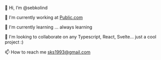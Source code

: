 👋 Hi, I’m @sebkolind

💼 I'm currently working at [Public.com](https://public.com)

🌱 I'm currently learning ... always learning

💞️ I'm looking to collaborate on any Typescript, React, Svelte... just a cool project :)

📫 How to reach me sks1993@gmail.com

<!---
sebkolind/sebkolind is a ✨ special ✨ repository because its `README.md` (this file) appears on your GitHub profile.
You can click the Preview link to take a look at your changes.
--->

